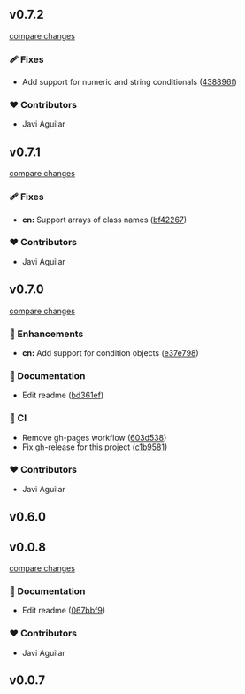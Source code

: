 

## v0.7.2

[compare changes](https://github.com/itsjavi/tstools/compare/v0.7.1...v0.7.2)

### 🩹 Fixes

- Add support for numeric and string conditionals ([438896f](https://github.com/itsjavi/tstools/commit/438896f))

### ❤️ Contributors

- Javi Aguilar





## v0.7.1

[compare changes](https://github.com/itsjavi/tstools/compare/v0.7.0...v0.7.1)

### 🩹 Fixes

- **cn:** Support arrays of class names ([bf42267](https://github.com/itsjavi/tstools/commit/bf42267))

### ❤️ Contributors

- Javi Aguilar





## v0.7.0

[compare changes](https://github.com/itsjavi/tstools/compare/v0.6.0...v0.7.0)

### 🚀 Enhancements

- **cn:** Add support for condition objects ([e37e798](https://github.com/itsjavi/tstools/commit/e37e798))

### 📖 Documentation

- Edit readme ([bd361ef](https://github.com/itsjavi/tstools/commit/bd361ef))

### 🤖 CI

- Remove gh-pages workflow ([603d538](https://github.com/itsjavi/tstools/commit/603d538))
- Fix gh-release for this project ([c1b9581](https://github.com/itsjavi/tstools/commit/c1b9581))

### ❤️ Contributors

- Javi Aguilar





## v0.6.0



## v0.0.8

[compare changes](https://github.com/itsjavi/template-tslib/compare/v0.0.7...v0.0.8)

### 📖 Documentation

- Edit readme ([067bbf9](https://github.com/itsjavi/template-tslib/commit/067bbf9))

### ❤️ Contributors

- Javi Aguilar

## v0.0.7
